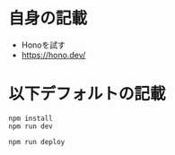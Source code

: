 # 自身の記載

- Honoを試す
- https://hono.dev/

# 以下デフォルトの記載

```
npm install
npm run dev
```

```
npm run deploy
```
